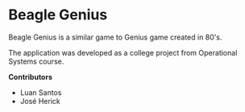 # Beagle Genius

Beagle Genius is a similar game to Genius game created in 80's.

The application was developed as a college project from Operational Systems course.

**Contributors**
* Luan Santos
* José Herick